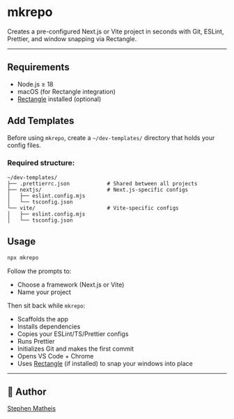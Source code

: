 # mkrepo

Creates a pre-configured Next.js or Vite project in seconds with Git, ESLint, Prettier, and window snapping via Rectangle.

---

## Requirements

-   Node.js ≥ 18
-   macOS (for Rectangle integration)
-   [Rectangle](https://rectangleapp.com) installed (optional)

## Add Templates

Before using `mkrepo`, create a `~/dev-templates/` directory that holds your config files.

### Required structure:

```
~/dev-templates/
├── .prettierrc.json            # Shared between all projects
├── nextjs/                     # Next.js-specific configs
│   ├── eslint.config.mjs
│   └── tsconfig.json
└── vite/                       # Vite-specific configs
│   ├── eslint.config.mjs
│   └── tsconfig.json
```

## Usage

```bash
npx mkrepo
```

Follow the prompts to:

-   Choose a framework (Next.js or Vite)
-   Name your project

Then sit back while `mkrepo`:

-   Scaffolds the app
-   Installs dependencies
-   Copies your ESLint/TS/Prettier configs
-   Runs Prettier
-   Initializes Git and makes the first commit
-   Opens VS Code + Chrome
-   Uses [Rectangle](https://rectangleapp.com) (if installed) to snap your windows into place

---

## 🌱 Author

[Stephen Matheis](https://github.com/stephenmatheis)
